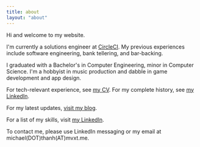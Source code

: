 ```yaml
---
title: about
layout: "about"
---
```

Hi and welcome to my website.

I'm currently a solutions engineer at [CircleCI](https://circleci.com). My previous experiences include software engineering, bank tellering, and bar-backing.

I graduated with a Bachelor's in Computer Engineering, minor in Computer Science. I'm a hobbyist in music production and dabble in game development and app design.

For tech-relevant experience, see [my CV](/cv). For my complete history, see [my LinkedIn](https://linkedin.com/in/michaelthanh).

For my latest updates, [visit my blog](/blog).

For a list of my skills, visit [my LinkedIn](https://linkedin.com/in/michaelthanh).

To contact me, please use LinkedIn messaging or my email at michael(DOT)thanh(AT)mvxt.me.

